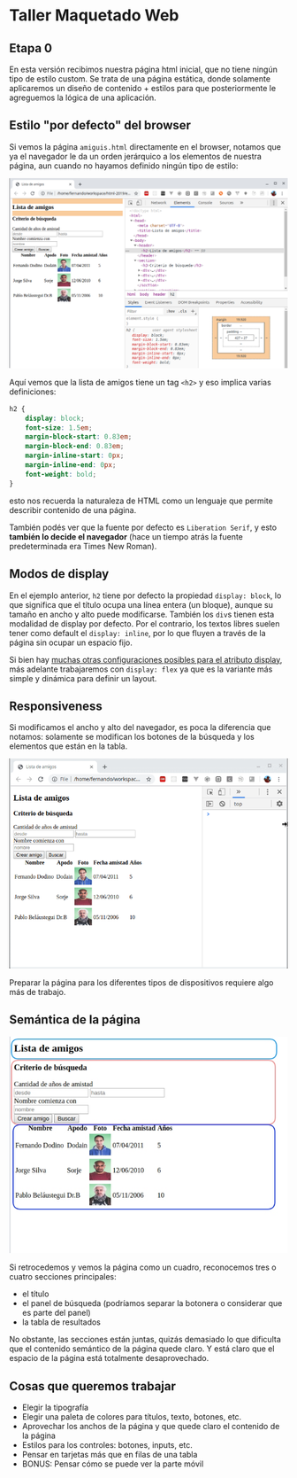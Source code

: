 # Taller Maquetado Web

## Etapa 0

En esta versión recibimos nuestra página html inicial, que no tiene ningún tipo de estilo custom. Se trata de una página estática, donde solamente aplicaremos un diseño de contenido + estilos para que posteriormente le agreguemos la lógica de una aplicación.

## Estilo "por defecto" del browser

Si vemos la página `amiguis.html` directamente en el browser, notamos que ya el navegador le da un orden jerárquico a los elementos de nuestra página, aun cuando no hayamos definido ningún tipo de estilo:

![page html](extra/pageHtml.png)

Aquí vemos que la lista de amigos tiene un tag `<h2>` y eso implica varias definiciones:

```css
h2 {
    display: block;
    font-size: 1.5em;
    margin-block-start: 0.83em;
    margin-block-end: 0.83em;
    margin-inline-start: 0px;
    margin-inline-end: 0px;
    font-weight: bold;
}
```

esto nos recuerda la naturaleza de HTML como un lenguaje que permite describir contenido de una página.

También podés ver que la fuente por defecto es `Liberation Serif`, y esto **también lo decide el navegador** (hace un tiempo atrás la fuente predeterminada era Times New Roman).

## Modos de display

En el ejemplo anterior, `h2` tiene por defecto la propiedad `display: block`, lo que significa que el título ocupa una línea entera (un bloque), aunque su tamaño en ancho y alto puede modificarse. También los `div`s tienen esta modalidad de display por defecto. Por el contrario, los textos libres suelen tener como default el `display: inline`, por lo que fluyen a través de la página sin ocupar un espacio fijo.

Si bien hay [muchas otras configuraciones posibles para el atributo display](https://www.geeksforgeeks.org/css-display-property/), más adelante trabajaremos con `display: flex` ya que es la variante más simple y dinámica para definir un layout.

## Responsiveness

Si modificamos el ancho y alto del navegador, es poca la diferencia que notamos: solamente se modifican los botones de la búsqueda y los elementos que están en la tabla.

![resize browser](extra/resizeBrowser.gif)

Preparar la página para los diferentes tipos de dispositivos requiere algo más de trabajo.

## Semántica de la página

![content](extra/content.jpg)

Si retrocedemos y vemos la página como un cuadro, reconocemos tres o cuatro secciones principales:

- el título
- el panel de búsqueda (podríamos separar la botonera o considerar que es parte del panel)
- la tabla de resultados

No obstante, las secciones están juntas, quizás demasiado lo que dificulta que el contenido semántico de la página quede claro. Y está claro que el espacio de la página está totalmente desaprovechado.

## Cosas que queremos trabajar

- Elegir la tipografía
- Elegir una paleta de colores para títulos, texto, botones, etc.
- Aprovechar los anchos de la página y que quede claro el contenido de la página
- Estilos para los controles: botones, inputs, etc.
- Pensar en tarjetas más que en filas de una tabla
- BONUS: Pensar cómo se puede ver la parte móvil
